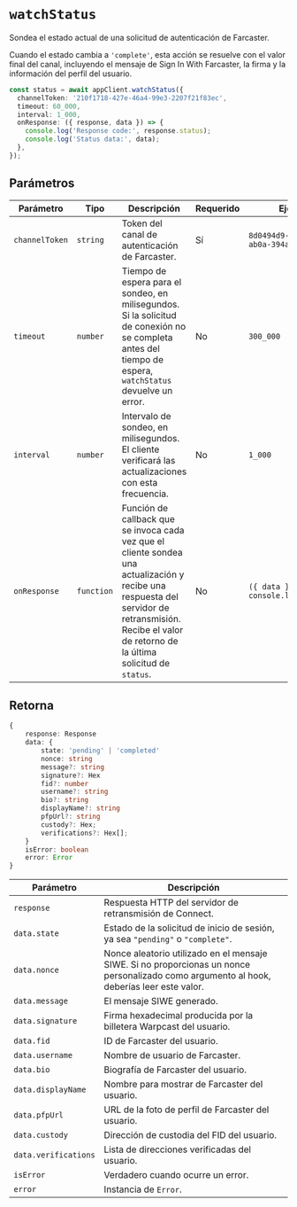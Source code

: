 # `watchStatus`

Sondea el estado actual de una solicitud de autenticación de Farcaster.

Cuando el estado cambia a `'complete'`, esta acción se resuelve con el valor final del canal, incluyendo el mensaje de Sign In With Farcaster, la firma y la información del perfil del usuario.

```ts
const status = await appClient.watchStatus({
  channelToken: '210f1718-427e-46a4-99e3-2207f21f83ec',
  timeout: 60_000,
  interval: 1_000,
  onResponse: ({ response, data }) => {
    console.log('Response code:', response.status);
    console.log('Status data:', data);
  },
});
```

## Parámetros

| Parámetro      | Tipo       | Descripción                                                                                                                                                                                             | Requerido | Ejemplo                                |
| -------------- | ---------- | ------------------------------------------------------------------------------------------------------------------------------------------------------------------------------------------------------- | --------- | -------------------------------------- |
| `channelToken` | `string`   | Token del canal de autenticación de Farcaster.                                                                                                                                                          | Sí        | `8d0494d9-e0cf-402b-ab0a-394ac7fe07a0` |
| `timeout`      | `number`   | Tiempo de espera para el sondeo, en milisegundos. Si la solicitud de conexión no se completa antes del tiempo de espera, `watchStatus` devuelve un error.                                               | No        | `300_000`                              |
| `interval`     | `number`   | Intervalo de sondeo, en milisegundos. El cliente verificará las actualizaciones con esta frecuencia.                                                                                                    | No        | `1_000`                                |
| `onResponse`   | `function` | Función de callback que se invoca cada vez que el cliente sondea una actualización y recibe una respuesta del servidor de retransmisión. Recibe el valor de retorno de la última solicitud de `status`. | No        | `({ data }) => console.log(data.fid)`  |

## Retorna

```ts
{
    response: Response
    data: {
        state: 'pending' | 'completed'
        nonce: string
        message?: string
        signature?: Hex
        fid?: number
        username?: string
        bio?: string
        displayName?: string
        pfpUrl?: string
        custody?: Hex;
        verifications?: Hex[];
    }
    isError: boolean
    error: Error
}
```

| Parámetro            | Descripción                                                                                                                               |
| -------------------- | ----------------------------------------------------------------------------------------------------------------------------------------- |
| `response`           | Respuesta HTTP del servidor de retransmisión de Connect.                                                                                  |
| `data.state`         | Estado de la solicitud de inicio de sesión, ya sea `"pending"` o `"complete"`.                                                            |
| `data.nonce`         | Nonce aleatorio utilizado en el mensaje SIWE. Si no proporcionas un nonce personalizado como argumento al hook, deberías leer este valor. |
| `data.message`       | El mensaje SIWE generado.                                                                                                                 |
| `data.signature`     | Firma hexadecimal producida por la billetera Warpcast del usuario.                                                                        |
| `data.fid`           | ID de Farcaster del usuario.                                                                                                              |
| `data.username`      | Nombre de usuario de Farcaster.                                                                                                           |
| `data.bio`           | Biografía de Farcaster del usuario.                                                                                                       |
| `data.displayName`   | Nombre para mostrar de Farcaster del usuario.                                                                                             |
| `data.pfpUrl`        | URL de la foto de perfil de Farcaster del usuario.                                                                                        |
| `data.custody`       | Dirección de custodia del FID del usuario.                                                                                                |
| `data.verifications` | Lista de direcciones verificadas del usuario.                                                                                             |
| `isError`            | Verdadero cuando ocurre un error.                                                                                                         |
| `error`              | Instancia de `Error`.                                                                                                                     |

